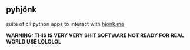 ## pyhjönk

suite of cli python apps to interact with [hjonk.me](hjonk.me)

**WARNING: THIS IS VERY VERY SHIT SOFTWARE NOT READY FOR REAL WORLD USE LOLOLOL**

